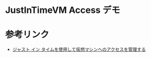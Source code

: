 # JustInTimeVM Access デモ 


# 参考リンク
-   [ジャスト イン タイムを使用して仮想マシンへのアクセスを管理する](https://docs.microsoft.com/ja-jp/azure/security-center/security-center-just-in-time)